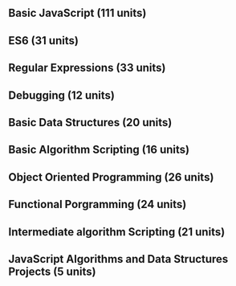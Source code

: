 ## Basic JavaScript (111 units)

## ES6 (31 units) 

## Regular Expressions (33 units) 

## Debugging (12 units)

## Basic Data Structures (20 units)

## Basic Algorithm Scripting (16 units)

## Object Oriented Programming (26 units)

## Functional Porgramming (24 units)

## Intermediate algorithm Scripting (21 units)

## JavaScript Algorithms and Data Structures Projects (5 units) 

